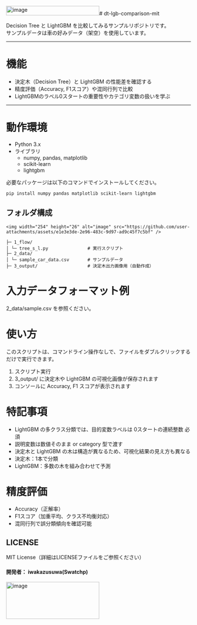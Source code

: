 <img width="254" height="26" alt="image" src="https://github.com/user-attachments/assets/2b6cb17b-f254-4356-8d3f-557b12466c1c" /># dt-lgb-comparison-mit

Decision Tree と LightGBM を比較してみるサンプルリポジトリです。  
サンプルデータは車の好みデータ（架空）を使用しています。

---

# 機能

- 決定木（Decision Tree）と LightGBM の性能差を確認する
- 精度評価（Accuracy, F1スコア）や混同行列で比較
- LightGBMのラベル0スタートの重要性やカテゴリ変数の扱いを学ぶ

---

# 動作環境

- Python 3.x
- ライブラリ
  - numpy, pandas, matplotlib
  - scikit-learn
  - lightgbm

必要なパッケージは以下のコマンドでインストールしてください。
```
pip install numpy pandas matplotlib scikit-learn lightgbm
```

## フォルダ構成
```
<img width="254" height="26" alt="image" src="https://github.com/user-attachments/assets/e1e3e3de-2e96-483c-9d97-ad9c45f7c5bf" />

├─ 1_flow/
│ └─ tree_s_l.py               # 実行スクリプト
├─ 2_data/
│ └─ sample_car_data.csv       # サンプルデータ
├─ 3_output/                   # 決定木出力画像用（自動作成）

```

# 入力データフォーマット例
2_data/sample.csv を参照ください。

# 使い方
このスクリプトは、コマンドライン操作なしで、ファイルをダブルクリックするだけで実行できます。

1. スクリプト実行
2. 3_output/ に決定木や LightGBM の可視化画像が保存されます
3. コンソールに Accuracy, F1 スコアが表示されます

# 特記事項
- LightGBM の多クラス分類では、目的変数ラベルは 0スタートの連続整数 必須
- 説明変数は数値そのまま or category 型で渡す
- 決定木と LightGBM の木は構造が異なるため、可視化結果の見え方も異なる
- 決定木：1本で分類
- LightGBM：多数の木を組み合わせて予測

# 精度評価
- Accuracy（正解率）
- F1スコア（加重平均、クラス不均衡対応）
- 混同行列で誤分類傾向を確認可能

## LICENSE
MIT License（詳細はLICENSEファイルをご参照ください）

#### 開発者： iwakazusuwa(Swatchp)
<img width="254" height="101" alt="image" src="https://github.com/user-attachments/assets/1d122d0a-472f-4d39-a3a2-b10a3ac1148d" />
